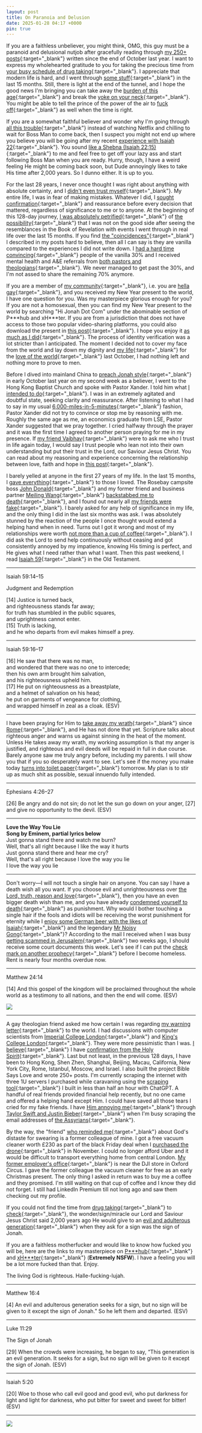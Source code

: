 ```yaml
---
layout: post
title: On Paranoia and Delusion
date: 2025-01-28 04:17 +0000
pin: true
---
```


If you are a faithless unbeliever, you might think, OMG, this guy must be a paranoid and delusional nutjob after gracefully reading through [my 250+ posts](../../timeline){:target="_blank"} written since the end of October last year. I want to express my wholehearted gratitude to you for taking the precious time from [your busy schedule of drug taking](../on-drug-money-addiction/){:target="_blank"}. I appreciate that modern life is hard, and I went through [some stuff](../on-my-salvation/){:target="_blank"} in the last 15 months. Still, there is light at the end of the tunnel, and I hope the good news I'm bringing you can take away the [burden of this age](../on-my-sanity/){:target="_blank"} and break the [yoke on your neck](../on-brainwashing/){:target="_blank"}. You might be able to tell the prince of the power of the air to [fuck off](../on-my-language/){:target="_blank"} as well when the time is right.

If you are a somewhat faithful believer and wonder why I'm going through [all this trouble](../on-humble-pie/){:target="_blank"} instead of watching Netflix and chilling to wait for Boss Man to come back, then I suspect you might not end up where you believe you will be going after my recent [experience with Isaiah 22](../on-typology-and-exegesis/){:target="_blank"}. You sound [like a Shebna (Isaiah 22:15)](https://www.bibleref.com/Isaiah/22/Isaiah-22-15.html){:target="_blank"} to me and feel free to get off your lazy ass and start following Boss Man when you are ready. Hurry, though, I have a weird feeling He might be coming back soon, but Dude annoyingly likes to take His time after 2,000 years. So I dunno either. It is up to you.

For the last 28 years, I never once thought I was right about anything with absolute certainty, and I [didn't even trust myself](../why-christianity/){:target="_blank"}. My entire life, I was in fear of making mistakes. Whatever I did, I [sought confirmation](../reasoning-behind-going-rome-fig-tree/){:target="_blank"} and reassurance before every decision that mattered, regardless of significance to me or to anyone. At the beginning of this 128-day journey, [I was absolutely petrified](../on-submission/){:target="_blank"} of [the possibility](../on-the-mark-of-the-beast/){:target="_blank"} that I was not on the good side after seeing the resemblances in the Book of Revelation with events I went through in real life over the last 15 months. If you find [the "coincidences"](../on-holy-spirit-miracles/){:target="_blank"} I described in my posts hard to believe, then all I can say is they are vanilla compared to the experiences I did not write down. I [had a hard time convincing](../on-mental-illness/){:target="_blank"} people of the vanilla 30% and I received mental health and A&E referrals from [both pastors and theologians](../on-scribes-pharisees/){:target="_blank"}. We never managed to get past the 30%, and I'm not assed to share the remaining 70% anymore.

If you are a member of [my community](../on-my-community/){:target="_blank"}, i.e. you are [hella gay](../on-my-conversion-homosexuality/){:target="_blank"}, and you received my New Year present to the world, I have one question for you. Was my masterpiece glorious enough for you? If you are not a homosexual, then you can find my New Year present to the world by searching "Hi Jonah Dot Com" under the abominable section of P\*\*\*hub and xH\*\*\*ter. If you are from a jurisdiction that does not have access to those two popular video-sharing platforms, you could also download the present in [this post](../on-sacrifice/){:target="_blank"}. I hope you enjoy it [as much as I did](../on-love-faith-hope/){:target="_blank"}. The process of identity verification was a lot stricter than I anticipated. The moment I decided not to cover my face from the world and lay down my dignity and [my life](../reasoning-behind-preaching-mainland-china-jonah-style/){:target="_blank"} for the [love of the world](../on-love-death/){:target="_blank"} last October, I had nothing left and nothing more to prove to men.

Before I dived into mainland China to [preach Jonah style](../reasoning-behind-preaching-mainland-china-jonah-style/){:target="_blank"} in early October last year on my second week as a believer, I went to the Hong Kong Baptist Church and spoke with Pastor Xander. I told him what [I intended to do](https://www.esv.org/Jonah+3/){:target="_blank"}. I was in an extremely agitated and doubtful state, seeking clarity and reassurance. After listening to what I had to say in my usual [6,000-miles-in-5-minutes](../on-what-i-want/){:target="_blank"} fashion, Pastor Xander did not try to convince or stop me by reasoning with me. Roughly the same age as me, an economics graduate from LSE, Pastor Xander suggested that we pray together. I cried halfway through the prayer and it was the first time I agreed to another person praying for me in my presence. If [my friend Vaibhav](../on-why-you-owe-me-coffee/){:target="_blank"} were to ask me who I trust in life again today, I would say I trust people who lean not into their own understanding but put their trust in the Lord, our Saviour Jesus Christ. You can read about my reasoning and experience concerning the relationship between love, faith and hope in [this post](../on-love-faith-hope/){:target="_blank"}.

I barely yelled at anyone in the first 27 years of my life. In the last 15 months, I [gave everything](../on-my-mom/){:target="_blank"} to those I loved. The Rosebay campsite boss [John Donald](https://find-and-update.company-information.service.gov.uk/company/06023905/officers){:target="_blank"} and my former friend and business partner [Meiling Wang](https://find-and-update.company-information.service.gov.uk/company/12131845/officers){:target="_blank"} [backstabbed me to death](../on-betrayal/){:target="_blank"}, and I found out nearly all [my friends were fake](../on-i/){:target="_blank"}. I barely asked for any help of significance in my life, and the only thing I did in the last six months was ask. I was absolutely stunned by the reaction of the people I once thought would extend a helping hand when in need. Turns out I got it wrong and most of my relationships were worth [not more than a cup of coffee](../on-pgp/){:target="_blank"}. I did ask the Lord to send help continuously without ceasing and got consistently annoyed by my impatience, knowing His timing is perfect, and He gives what I need rather than what I want. Then this past weekend, I read [Isaiah 59](https://www.esv.org/Isaiah+59/){:target="_blank"} in the Old Testament.

---

Isaiah 59:14–15

Judgment and Redemption

[14] Justice is turned back,<br>
    and righteousness stands far away;<br>
for truth has stumbled in the public squares,<br>
    and uprightness cannot enter.<br>
[15] Truth is lacking,<br>
    and he who departs from evil makes himself a prey.<br>

----

Isaiah 59:16–17

[16] He saw that there was no man,<br>
    and wondered that there was no one to intercede;<br>
then his own arm brought him salvation,<br>
    and his righteousness upheld him.<br>
[17] He put on righteousness as a breastplate,<br>
    and a helmet of salvation on his head;<br>
he put on garments of vengeance for clothing,<br>
    and wrapped himself in zeal as a cloak. (ESV)<br>

---

I have been praying for Him to [take away my wrath](../on-being-his-icbm/){:target="_blank"} since [Rome](../reasoning-behind-going-rome-fig-tree/){:target="_blank"}, and He has not done that yet. Scripture talks about righteous anger and warns us against sinning in the heat of the moment. Unless He takes away my wrath, my working assumption is that my anger is justified, and righteous and evil deeds will be repaid in full in due course. Barely anyone saw me truly angry before, including my parents. I will show you that if you so desperately want to see. Let's see if the money you make today [turns into toilet paper](../on-my-russian-trip/){:target="_blank"} tomorrow. My plan is to stir up as much shit as possible, sexual innuendo fully intended.

---

Ephesians 4:26–27

[26] Be angry and do not sin; do not let the sun go down on your anger, [27] and give no opportunity to the devil. (ESV)

---

**Love the Way You Lie**<br>
**Song by Eminem, partial lyrics below**<br>
Just gonna stand there and watch me burn?<br>
Well, that's all right because I like the way it hurts<br>
Just gonna stand there and hear me cry?<br>
Well, that's all right because I love the way you lie<br>
I love the way you lie<br>

---

Don't worry—I will not touch a single hair on anyone. You can say I have a death wish all you want. If you choose evil and unrighteousness over [the Lord, truth, reason and love](../on-eternal-life/){:target="_blank"}, then you have an even bigger death wish than me, and you have already [condemned yourself to death](../on-genesis-3-fall-man/){:target="_blank"} as punishment. Why would I bother touching a single hair if the fools and idiots will be receiving the worst punishment for eternity while I [enjoy some German beer with the likes of Isaiah](../on-typology-and-exegesis/){:target="_blank"} and the legendary [Mr Noisy Gong](../on-noisy-gong/){:target="_blank"}? According to the mail I received when I was busy [getting scammed in Jerusalem](../on-2012/){:target="_blank"} two weeks ago, I should receive some court documents this week. Let's see if I can put the [check mark on another prophecy](../on-suffering-servant/){:target="_blank"} before I become homeless. Rent is nearly four months overdue now.

---

Matthew 24:14

[14] And this gospel of the kingdom will be proclaimed throughout the whole world as a testimony to all nations, and then the end will come. (ESV)

![](/wtioeksFnabjH8oc.png)

---

A gay theologian friend asked me how certain I was regarding [my warning letter](https://letter.hesaid.love/){:target="_blank"} to the world. I had discussions with computer scientists from [Imperial College London](../on-unemployment-rates-inflation/){:target="_blank"} and [King's College London](../on-what-i-think-will-happen/){:target="_blank"}. They were more pessimistic than I was. [I believe](../on-misrepresenting-lord/){:target="_blank"} I have [confirmation from the Holy Spirit](../on-throwing-up/){:target="_blank"}. Last but not least, in the previous 128 days, I have been to Hong Kong, Shen Zhen, Shanghai, Beijing, Macau, California, New York City, Rome, Istanbul, Moscow, and Israel. I also built the project Bible Says Love and wrote 250+ posts. I'm currently scraping the internet with three 1U servers I purchased while caravaning using the [scraping tool](https://github.com/zyang01/email-scraping){:target="_blank"} I built in less than half an hour with ChatGPT. A handful of real friends provided financial help recently, but no one came and offered a helping hand except Him. I could have saved all those tears I cried for my fake friends. I have [Him annoying me](../on-revelations/){:target="_blank"} through [Taylor Swift and Justin Bieber](../on-holy-spirit-miracles/){:target="_blank"} when I'm busy scraping the email addresses of [the Assyrians](../on-typology-and-exegesis/){:target="_blank"}.

By the way, the "friend" [who reminded me](../on-swear-words-my-previous-post/){:target="_blank"} about God's distaste for swearing is a former colleague of mine. I got a free vacuum cleaner worth £230 as part of the black Friday deal when I [purchased the drone](../on-peanut-butter-jelly-part-1/){:target="_blank"} in November. I could no longer afford Uber and it would be difficult to transport everything home from central London. [My former employer's office](../on-humble-pie/){:target="_blank"} is near the DJI store in Oxford Circus. I gave the former colleague the vacuum cleaner for free as an early Christmas present. The only thing I asked in return was to buy me a coffee and they promised. I'm still waiting on that cup of coffee and I know they did not forget. I still had LinkedIn Premium till not long ago and saw them checking out my profile.

If you could not find the time from [drug taking](../on-drug-money-addiction/){:target="_blank"} to [check](../on-miracles-unbelievers/){:target="_blank"}, the wonder/sign/miracle our Lord and Saviour Jesus Christ said 2,000 years ago He would give to an [evil and adulterous generation](../on-adultery-faith-sign-jonah/){:target="_blank"} when they ask for a sign was the sign of Jonah.

If you are a faithless motherfucker and would like to know how fucked you will be, here are the links to my masterpiece on [P\*\*\*hub](https://www.pornhub.com/view_video.php?viewkey=677a682e8b609){:target="_blank"} and [xH\*\*\*ter](https://xhamster.com/videos/hi-jonah-dot-com-xhrGIjE){:target="_blank"} (**Extremely NSFW**). I have a feeling you will be a lot more fucked than that. Enjoy.

The living God is righteous. Halle-fucking-lujah.

---

Matthew 16:4

[4] An evil and adulterous generation seeks for a sign, but no sign will be given to it except the sign of Jonah.” So he left them and departed. (ESV)

---

Luke 11:29

The Sign of Jonah

[29] When the crowds were increasing, he began to say, “This generation is an evil generation. It seeks for a sign, but no sign will be given to it except the sign of Jonah. (ESV)

---

Isaiah 5:20

[20] Woe to those who call evil good
    and good evil,
who put darkness for light
    and light for darkness,
who put bitter for sweet
    and sweet for bitter! (ESV)

---

![](/d7fpB3chLcBxvwMB.jpeg)